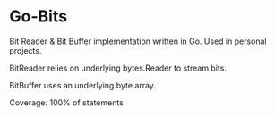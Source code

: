 # Go-Bits
Bit Reader &amp; Bit Buffer implementation written in Go. Used in personal projects.

BitReader relies on underlying bytes.Reader to stream bits.

BitBuffer uses an underlying byte array.

Coverage: 100% of statements
